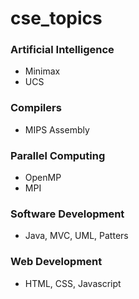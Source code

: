 # cse_topics
### Artificial Intelligence
* Minimax
* UCS
### Compilers
* MIPS Assembly
### Parallel Computing
* OpenMP
* MPI
### Software Development
* Java, MVC, UML, Patters
### Web Development
* HTML, CSS, Javascript

